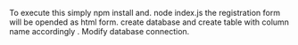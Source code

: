 To execute this simply npm install and.
node index.js the registration form will be opended as html form.
create database and create table with column name accordingly .
Modify database connection.

